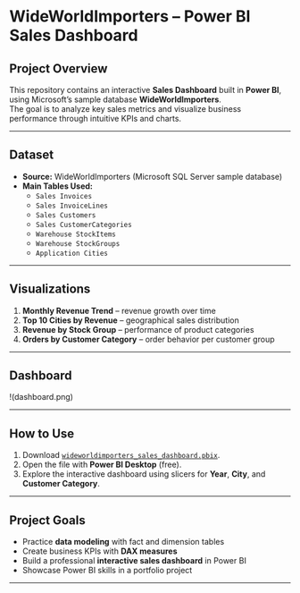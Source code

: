 # WideWorldImporters – Power BI Sales Dashboard

## Project Overview
This repository contains an interactive **Sales Dashboard** built in **Power BI**, using Microsoft’s sample database **WideWorldImporters**.  
The goal is to analyze key sales metrics and visualize business performance through intuitive KPIs and charts.  

---

## Dataset
- **Source:** WideWorldImporters (Microsoft SQL Server sample database)  
- **Main Tables Used:**  
  - `Sales Invoices`  
  - `Sales InvoiceLines`  
  - `Sales Customers`  
  - `Sales CustomerCategories`  
  - `Warehouse StockItems`  
  - `Warehouse StockGroups`  
  - `Application Cities`  

---

## Visualizations
1. **Monthly Revenue Trend** – revenue growth over time  
2. **Top 10 Cities by Revenue** – geographical sales distribution  
3. **Revenue by Stock Group** – performance of product categories  
4. **Orders by Customer Category** – order behavior per customer group  

---

## Dashboard

!(dashboard.png)

---

## How to Use
1. Download [`wideworldimporters_sales_dashboard.pbix`](wideworldimporters_sales_dashboard.pbix).  
2. Open the file with **Power BI Desktop** (free).  
3. Explore the interactive dashboard using slicers for **Year**, **City**, and **Customer Category**.  

---

## Project Goals
- Practice **data modeling** with fact and dimension tables  
- Create business KPIs with **DAX measures**  
- Build a professional **interactive sales dashboard** in Power BI  
- Showcase Power BI skills in a portfolio project

---
